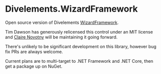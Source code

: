 # Divelements.WizardFramework
Open source version of Divelements [WizardFramework](http://divelements.co.uk/net/controls/wizardframework/).

Tim Dawson has generously relicensed this control under an MIT license and [Claire Novotny](https://github.com/clairernovotn) will be maintaining it going forward.

There's unlikely to be significant development on this library, however bug fix PRs are always welcome.

Current plans are to multi-target to .NET Framework and .NET Core, then get a package up on NuGet.




